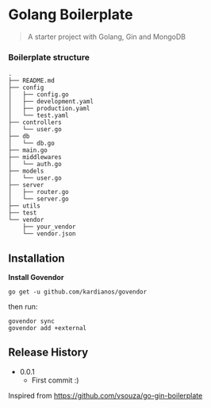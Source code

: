 # Golang Boilerplate
> A starter project with Golang, Gin and MongoDB

### Boilerplate structure

```
.
├── README.md
├── config
│   ├── config.go
│   ├── development.yaml
│   ├── production.yaml
│   └── test.yaml
├── controllers
│   └── user.go
├── db
│   └── db.go
├── main.go
├── middlewares
│   └── auth.go
├── models
│   └── user.go
├── server
│   ├── router.go
│   └── server.go
├── utils
├── test   
└── vendor
    ├── your_vendor
    └── vendor.json

```

## Installation

__Install Govendor__

`go get -u github.com/kardianos/govendor`

then run:

```
govendor sync
govendor add +external

```

## Release History

* 0.0.1
    * First commit :)

Inspired from https://github.com/vsouza/go-gin-boilerplate

